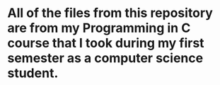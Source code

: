 # All of the files from this repository are from my Programming in C course that I took during my first semester as a computer science student.
